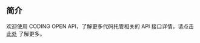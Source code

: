## 简介

欢迎使用 CODING OPEN API，了解更多代码托管相关的 API 接口详情，请点击 [此处](https://help.coding.net/openapi#d275cf31ff0132f99cc29dce70433128) 了解更多。


<!-- 如有可能，请直接将 API 文档重定向至 https://help.coding.net/openapi#51b8bc1de05105ae4271486b884232e2 -->
